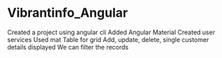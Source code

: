 # Vibrantinfo_Angular
Created a project using angular cli
Added Angular Material
Created user services
Used mat Table for grid
Add, update, delete, single customer details displayed
We can filter the records
